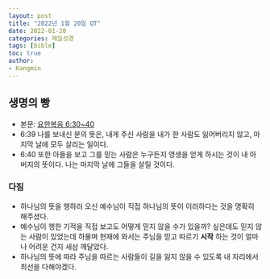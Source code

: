 ```yaml
---
layout: post
title: "2022년 1월 20일 QT"
date: 2022-01-20
categories: 매일성경
tags: [bible]
toc: true
author:
- Kangmin
---
```


## 생명의 빵
- 본문: [요한복음 6:30~40](https://www.bskorea.or.kr/bible/korbibReadpage.php?version=SAENEW&book=jhn&chap=6&sec=30&cVersion=&fontSize=15px&fontWeight=normal#focus)
- 6:39 나를 보내신 분의 뜻은, 내게 주신 사람을 내가 한 사람도 잃어버리지 않고, 마지막 날에 모두 살리는 일이다.
- 6:40 또한 아들을 보고 그를 믿는 사람은 누구든지 영생을 얻게 하시는 것이 내 아버지의 뜻이다. 나는 마지막 날에 그들을 살릴 것이다.

### 다짐
- 하나님의 뜻을 행하러 오신 예수님이 직접 하나님의 뜻이 이러하다는 것을 명확히 해주셨다.
- 예수님이 행한 기적을 직접 보고도 어떻게 믿지 않을 수가 있을까? 싶은데도 믿지 않는 사람이 있었는데 
  하물며 현재에 와서는 주님을 믿고 따르기 **시작** 하는 것이 얼마나 어려운 건지 새삼 깨달았다.
- 하나님의 뜻에 따라 주님을 따르는 사람들이 길을 잃지 않을 수 있도록 내 자리에서 최선을 다해야겠다.
